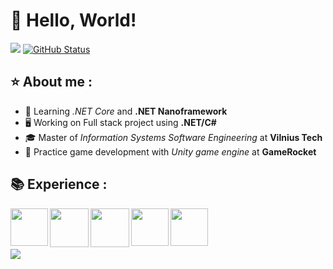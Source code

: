 # 👋 Hello, World!
<a href="https://github.com/rengetsu"><img src="https://github-readme-stats.vercel.app/api/top-langs/?username=rengetsu&theme=graywhite&hide=blade,C&langs_count=3)"/></a>&nbsp;[![GitHub Status](https://github-readme-stats.vercel.app/api?username=rengetsu&&show_icons=true&theme=graywhite&line_height=27)](https://maxbase.org)

## :star: About me :

  *  :microscope: Learning *.NET Core* and **.NET Nanoframework**
  *  :desktop_computer: Working on Full stack project using **.NET/C#**
  * :mortar_board: Master of *Information Systems Software Engineering* at **Vilnius Tech**
  * :game_die: Practice game development with *Unity game engine* at **GameRocket** 

## 📚 Experience :

<img align="left" src="https://i.ibb.co/f0wnmqr/c_sharp.png" width="60"/>
<img align="left" src="https://i.ibb.co/PwLkRjK/NET-Core-Logo-svg.png" width="62"/>
<img align="left" src="https://i.ibb.co/TL45FbN/net.png" width="62"/>
<img align="left" src="https://i.ibb.co/GQNPWq9/Microsoft-Azure-svg.png" width="60"/>
<img align="left" src="https://i.ibb.co/pjwf1VB/unity-logo.png" width="60"/>

<br/><br/><br/>

![](https://komarev.com/ghpvc/?username=rengetsu)
